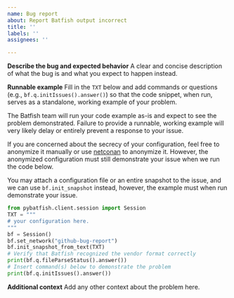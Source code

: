```yaml
---
name: Bug report
about: Report Batfish output incorrect
title: ''
labels: ''
assignees: ''

---
```


**Describe the bug and expected behavior**
A clear and concise description of what the bug is and what you expect to happen instead.

**Runnable example**
Fill in the `TXT` below and add commands or questions (e.g., `bf.q.initIssues().answer()`) so that the code snippet, when run, serves as a standalone, working example of your problem.

The Batfish team will run your code example as-is and expect to see the problem demonstrated. Failure to provide a runnable, working example will very likely delay or entirely prevent a response to your issue.

If you are concerned about the secrecy of your configuration, feel free to anonymize it manually or use [netconan](https://pypi.org/project/netconan/) to anonymize it. However, the anonymized configuration must still demonstrate your issue when we run the code below.

You may attach a configuration file or an entire snapshot to the issue, and we can use `bf.init_snapshot` instead, however, the example must when run demonstrate your issue.

```py
from pybatfish.client.session import Session
TXT = """
# your configuration here.
"""
bf = Session()
bf.set_network("github-bug-report")
bf.init_snapshot_from_text(TXT)
# Verify that Batfish recognized the vendor format correctly
print(bf.q.fileParseStatus().answer())
# Insert command(s) below to demonstrate the problem
print(bf.q.initIssues().answer())
```

**Additional context**
Add any other context about the problem here.
